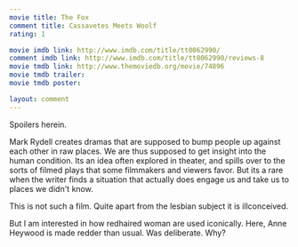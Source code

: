 ```yaml
---
movie title: The Fox
comment title: Cassavetes Meets Woolf
rating: 1

movie imdb link: http://www.imdb.com/title/tt0062990/
comment imdb link: http://www.imdb.com/title/tt0062990/reviews-8
movie tmdb link: http://www.themoviedb.org/movie/74896
movie tmdb trailer: 
movie tmdb poster: 

layout: comment
---
```


Spoilers herein.

Mark Rydell creates dramas that are supposed to bump people up against each other in raw places. We are thus supposed to get insight into the human condition. Its an idea often explored in theater, and spills over to the sorts of filmed plays that some filmmakers and viewers favor.  But its a rare when the writer finds a situation that actually does engage us and take us to places we didn't know.

This is not such a film. Quite apart from the lesbian subject it is illconceived.

But I am interested in how redhaired woman are used iconically. Here, Anne Heywood is made redder than usual. Was deliberate. Why?